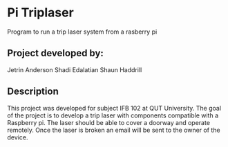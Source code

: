 # Pi Triplaser
Program to run a trip laser system from a rasberry pi

## Project developed by:
Jetrin Anderson
Shadi Edalatian
Shaun Haddrill

## Description
This project was developed for subject IFB 102 at QUT University.
The goal of the project is to develop a trip laser with components compatible with a Raspberry pi. The laser should be able to cover a doorway and operate remotely. Once the laser is broken an email will be sent to the owner of the device.
